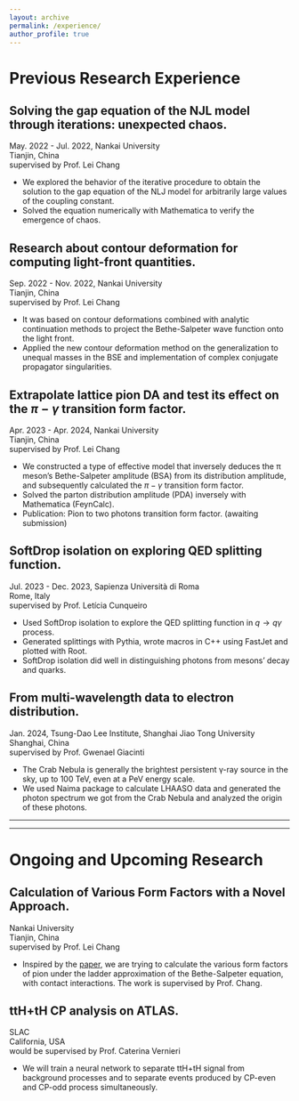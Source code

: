 ```yaml
---
layout: archive
permalink: /experience/
author_profile: true
---
```


# Previous Research Experience

## Solving the gap equation of the NJL model through iterations: unexpected chaos.
May. 2022 - Jul. 2022, Nankai University  
Tianjin, China  
supervised by Prof. Lei Chang
- We explored the behavior of the iterative procedure to obtain the solution to the gap equation of the NLJ model for arbitrarily large values of the coupling constant.
- Solved the equation numerically with Mathematica to verify the emergence of chaos.

## Research about contour deformation for computing light-front quantities.
Sep. 2022 - Nov. 2022, Nankai University  
Tianjin, China  
supervised by Prof. Lei Chang
- It was based on contour deformations combined with analytic continuation methods to project the Bethe-Salpeter wave function onto the light front.
- Applied the new contour deformation method on the generalization to unequal masses in the BSE and implementation of complex conjugate propagator singularities.

## Extrapolate lattice pion DA and test its effect on the $\pi-\gamma$ transition form factor.
Apr. 2023 - Apr. 2024, Nankai University  
Tianjin, China  
supervised by Prof. Lei Chang
- We constructed a type of effective model that inversely deduces the π meson’s Bethe-Salpeter amplitude (BSA) from its distribution amplitude, and subsequently calculated the $\pi-\gamma$ transition form factor.
- Solved the parton distribution amplitude (PDA) inversely with Mathematica (FeynCalc).
- Publication: Pion to two photons transition form factor. (awaiting submission)

## SoftDrop isolation on exploring QED splitting function.
Jul. 2023 - Dec. 2023, Sapienza Università di Roma  
Rome, Italy  
supervised by Prof. Letícia Cunqueiro
- Used SoftDrop isolation to explore the QED splitting function in $q → q\gamma$ process.
- Generated splittings with Pythia, wrote macros in C++ using FastJet and plotted with Root.
- SoftDrop isolation did well in distinguishing photons from mesons’ decay and quarks.

## From multi-wavelength data to electron distribution.
Jan. 2024, Tsung-Dao Lee Institute, Shanghai Jiao Tong University  
Shanghai, China  
supervised by Prof. Gwenael Giacinti
- The Crab Nebula is generally the brightest persistent γ-ray source in the sky, up to 100 TeV, even at a PeV energy scale.
- We used Naima package to calculate LHAASO data and generated the photon spectrum we got from the Crab Nebula and analyzed the origin of these photons.

---
---

# Ongoing and Upcoming Research

## Calculation of Various Form Factors with a Novel Approach.
Nankai University  
Tianjin, China  
supervised by Prof. Lei Chang
- Inspired by the [paper](https://arxiv.org/abs/2211.06635), we are trying to calculate the various form factors of pion under the ladder approximation of the Bethe-Salpeter equation, with contact interactions. The work
is supervised by Prof. Chang.

## ttH+tH CP analysis on ATLAS.
SLAC  
California, USA  
would be supervised by Prof. Caterina Vernieri
- We will train a neural network to separate ttH+tH signal from background processes and to separate events produced by CP-even and CP-odd process simultaneously.
